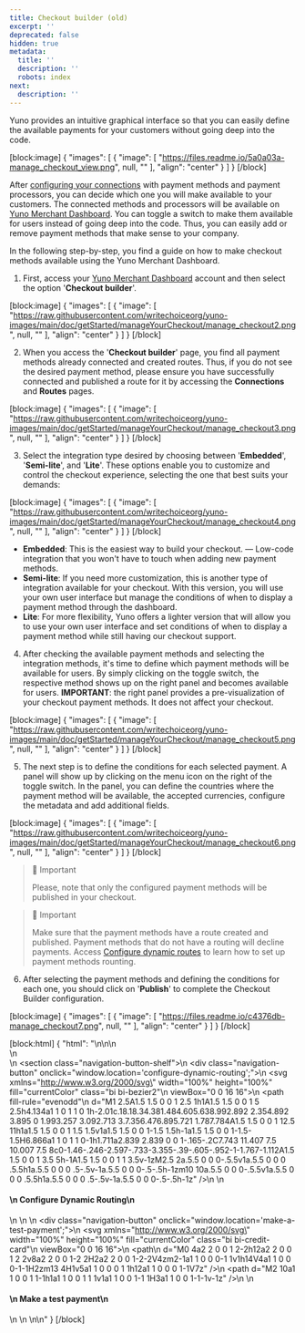 ```yaml
---
title: Checkout builder (old)
excerpt: ''
deprecated: false
hidden: true
metadata:
  title: ''
  description: ''
  robots: index
next:
  description: ''
---
```

Yuno provides an intuitive graphical interface so that you can easily define the available payments for your customers without going deep into the code.

[block:image]
{
  "images": [
    {
      "image": [
        "https://files.readme.io/5a0a03a-manage_checkout_view.png",
        null,
        ""
      ],
      "align": "center"
    }
  ]
}
[/block]

After [configuring your connections](docs:set-up-initial-connections) with payment methods and payment processors, you can decide which one you will make available to your customers. The connected methods and processors will be available on [Yuno Merchant Dashboard](https://auth.y.uno/u/login?state=hKFo2SB1dGdwd0VYZWxrOHpaLVdWck5FYWYtaW5GN0hhM25MNaFur3VuaXZlcnNhbC1sb2dpbqN0aWTZIExidWxTMDRSNG5qYnZQQklTN3JtY0hyME5fZDBRa25xo2NpZNkgbGNIOEVyS3A3UUl2Tkx1Y0JUOXpEQlhrbXlaN25CSnc). You can toggle a switch to make them available for users instead of going deep into the code. Thus, you can easily add or remove payment methods that make sense to your company.

In the following step-by-step, you find a guide on how to make checkout methods available using the Yuno Merchant Dashboard.

1. First, access your [Yuno Merchant Dashboard](https://auth.y.uno/u/login?state=hKFo2SB1dGdwd0VYZWxrOHpaLVdWck5FYWYtaW5GN0hhM25MNaFur3VuaXZlcnNhbC1sb2dpbqN0aWTZIExidWxTMDRSNG5qYnZQQklTN3JtY0hyME5fZDBRa25xo2NpZNkgbGNIOEVyS3A3UUl2Tkx1Y0JUOXpEQlhrbXlaN25CSnc) account and then select the option '**Checkout builder**'.

[block:image]
{
  "images": [
    {
      "image": [
        "https://raw.githubusercontent.com/writechoiceorg/yuno-images/main/doc/getStarted/manageYourCheckout/manage_checkout2.png",
        null,
        ""
      ],
      "align": "center"
    }
  ]
}
[/block]

2. When you access the '**Checkout builder**' page, you find all payment methods already connected and created routes. Thus, if you do not see the desired payment method, please ensure you have successfully connected and published a route for it by accessing the **Connections** and **Routes** pages.

[block:image]
{
  "images": [
    {
      "image": [
        "https://raw.githubusercontent.com/writechoiceorg/yuno-images/main/doc/getStarted/manageYourCheckout/manage_checkout3.png",
        null,
        ""
      ],
      "align": "center"
    }
  ]
}
[/block]

3. Select the integration type desired by choosing between '**Embedded**', '**Semi-lite**', and '**Lite**'. These options enable you to customize and control the checkout experience, selecting the one that best suits your demands:

[block:image]
{
  "images": [
    {
      "image": [
        "https://raw.githubusercontent.com/writechoiceorg/yuno-images/main/doc/getStarted/manageYourCheckout/manage_checkout4.png",
        null,
        ""
      ],
      "align": "center"
    }
  ]
}
[/block]

- **Embedded**: This is the easiest way to build your checkout. — Low-code integration that you won't have to touch when adding new payment methods.
- **Semi-lite**: If you need more customization, this is another type of integration available for your checkout. With this version, you will use your own user interface but manage the conditions of when to display a payment method through the dashboard.
- **Lite**:  For more flexibility, Yuno offers a lighter version that will allow you to use your own user interface and set conditions of when to display a payment method while still having our checkout support.

4. After checking the available payment methods and selecting the integration methods, it's time to define which payment methods will be available for users. By simply clicking on the toggle switch, the respective method shows up on the right panel and becomes available for users. **IMPORTANT**: the right panel provides a pre-visualization of your checkout payment methods. It does not affect your checkout.

[block:image]
{
  "images": [
    {
      "image": [
        "https://raw.githubusercontent.com/writechoiceorg/yuno-images/main/doc/getStarted/manageYourCheckout/manage_checkout5.png",
        null,
        ""
      ],
      "align": "center"
    }
  ]
}
[/block]

5. The next step is to define the conditions for each selected payment. A panel will show up by clicking on the menu icon on the right of the toggle switch. In the panel, you can define the countries where the payment method will be available, the accepted currencies, configure the metadata and add additional fields.

[block:image]
{
  "images": [
    {
      "image": [
        "https://raw.githubusercontent.com/writechoiceorg/yuno-images/main/doc/getStarted/manageYourCheckout/manage_checkout6.png",
        null,
        ""
      ],
      "align": "center"
    }
  ]
}
[/block]

> 📘 Important
> 
> Please, note that only the configured payment methods will be published in your checkout.

> 📘 Important
> 
> Make sure that the payment methods have a route created and published. Payment methods that do not have a routing will decline payments. Access [Configure dynamic routes](ref:configure-dynamic-routing) to learn how to set up payment methods rounting.

6. After selecting the payment methods and defining the conditions for each one, you should click on '**Publish**' to complete the Checkout Builder configuration.

[block:image]
{
  "images": [
    {
      "image": [
        "https://files.readme.io/c4376db-manage_checkout7.png",
        null,
        ""
      ],
      "align": "center"
    }
  ]
}
[/block]

[block:html]
{
  "html": "<style>\n  .navigation-button-shelf {\n    margin: 0 0 0 0;\n    display: flex;\n    justify-content: space-between;\n  }\n\n  .navigation-button {\n    padding: 0.3rem;\n    \n    border-radius: 5px;\n    border: 1px solid  var(--yuno-purple);\n    transition: transform .2s;\n    display: flex;\n    flex-direction: row;\n  }\n\n  .navigation-button:hover {\n    transform: scale(1.02);\n    box-shadow: 0 5px 5px  var(--yuno-purple-10);\n    cursor: pointer;\n  }\n\n  .navigation-button svg {\n    color: var(--yuno-purple);\n    height: 25px;\n    width: 25px;\n  }\n\n  .navigation-button h4 {\n    font-size: 0.8rem;\n    color:  var(--yuno-purple);\n    margin: 0 0 0 10px;\n    display: flex;\n    align-items: center;\n  }\n\n  @media only screen and (max-width: 600px) {\n    .navigation-button h4 {\n      font-size: 0.7rem;\n    }\n\n    .navigation-button svg {\n      color:  var(--yuno-purple);\n      height: 20px;\n      width: 20px;\n    }\n  }\n  \n  nav.Pagination1KE9HXCXYd0E {\n    display: none !important;\n  }\n  \n  /* ------------------------ define the configuration for DARK Mode ------------------------  */\n\n  @media (prefers-color-scheme: dark) {\n    .navigation-button {\n      border: 1px solid  var(--yuno-purple-50);\n    }\n\n    .navigation-button:hover {\n      box-shadow: none ;\n    }\n\n    .navigation-button svg {\n      color: var(--yuno-purple-50);\n    }\n\n    .navigation-button h4 {\n      color:  var(--yuno-purple-50);\n    }\n  }\n\n  [data-color-mode=\"dark\"] .navigation-button {\n      border: 1px solid  var(--yuno-purple-50);\n    }\n\n  [data-color-mode=\"dark\"] .navigation-button:hover {\n    \tbox-shadow: none ;\n    }\n\n  [data-color-mode=\"dark\"] .navigation-button svg {\n      color: var(--yuno-purple-50);\n    }\n\n  [data-color-mode=\"dark\"] .navigation-button h4 {\n      color:  var(--yuno-purple-50);\n    }\n</style>\n\n<body>\n  <br />\n  <br />\n  <section class=\"navigation-button-shelf\">\n    <div class=\"navigation-button\" onclick=\"window.location='configure-dynamic-routing';\">\n      <svg xmlns=\"http://www.w3.org/2000/svg\" width=\"100%\" height=\"100%\" fill=\"currentColor\" class=\"bi bi-bezier2\"\n        viewBox=\"0 0 16 16\">\n        <path fill-rule=\"evenodd\"\n          d=\"M1 2.5A1.5 1.5 0 0 1 2.5 1h1A1.5 1.5 0 0 1 5 2.5h4.134a1 1 0 1 1 0 1h-2.01c.18.18.34.381.484.605.638.992.892 2.354.892 3.895 0 1.993.257 3.092.713 3.7.356.476.895.721 1.787.784A1.5 1.5 0 0 1 12.5 11h1a1.5 1.5 0 0 1 1.5 1.5v1a1.5 1.5 0 0 1-1.5 1.5h-1a1.5 1.5 0 0 1-1.5-1.5H6.866a1 1 0 1 1 0-1h1.711a2.839 2.839 0 0 1-.165-.2C7.743 11.407 7.5 10.007 7.5 8c0-1.46-.246-2.597-.733-3.355-.39-.605-.952-1-1.767-1.112A1.5 1.5 0 0 1 3.5 5h-1A1.5 1.5 0 0 1 1 3.5v-1zM2.5 2a.5.5 0 0 0-.5.5v1a.5.5 0 0 0 .5.5h1a.5.5 0 0 0 .5-.5v-1a.5.5 0 0 0-.5-.5h-1zm10 10a.5.5 0 0 0-.5.5v1a.5.5 0 0 0 .5.5h1a.5.5 0 0 0 .5-.5v-1a.5.5 0 0 0-.5-.5h-1z\" />\n      </svg>\n      <h4>\n        Configure Dynamic Routing\n      </h4>\n    </div>\n    \n    <div class=\"navigation-button\" onclick=\"window.location='make-a-test-payment';\">\n      <svg xmlns=\"http://www.w3.org/2000/svg\" width=\"100%\" height=\"100%\" fill=\"currentColor\" class=\"bi bi-credit-card\"\n        viewBox=\"0 0 16 16\">\n        <path\n          d=\"M0 4a2 2 0 0 1 2-2h12a2 2 0 0 1 2 2v8a2 2 0 0 1-2 2H2a2 2 0 0 1-2-2V4zm2-1a1 1 0 0 0-1 1v1h14V4a1 1 0 0 0-1-1H2zm13 4H1v5a1 1 0 0 0 1 1h12a1 1 0 0 0 1-1V7z\" />\n        <path d=\"M2 10a1 1 0 0 1 1-1h1a1 1 0 0 1 1 1v1a1 1 0 0 1-1 1H3a1 1 0 0 1-1-1v-1z\" />\n      </svg>\n      <h4>\n        Make a test payment\n      </h4>\n    </div>\n  </section>\n</body>\n"
}
[/block]